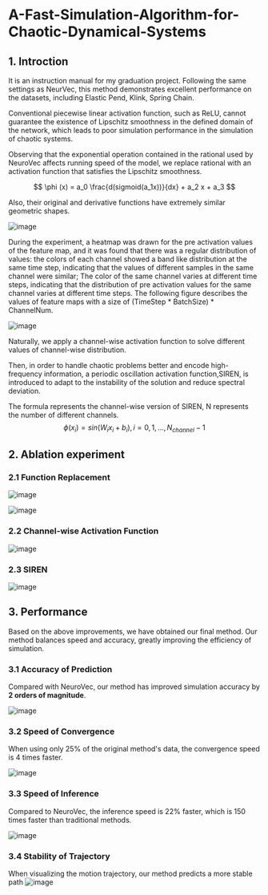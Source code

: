 # A-Fast-Simulation-Algorithm-for-Chaotic-Dynamical-Systems
## 1. Introction
It is an instruction manual for my graduation project. Following the same settings as NeurVec, this method demonstrates excellent performance on the datasets, including Elastic Pend, Klink, Spring Chain.

Conventional piecewise linear activation function, such as ReLU, cannot guarantee the existence of Lipschitz smoothness in the defined domain of the network, which leads to poor simulation performance in the simulation of chaotic systems. 

Observing that the exponential operation contained in the rational used by NeuroVec affects running speed of the model, we replace rational with an activation function that satisfies the Lipschitz smoothness.

$$ \phi (x) = a_0 \frac{d(sigmoid(a_1x))}{dx} + a_2 x + a_3 $$

Also, their original and derivative functions have extremely similar geometric shapes.

![image](https://github.com/small-whirlwind/A-Fast-Simulation-Algorithm-for-Chaotic-Dynamical-Systems/assets/59130750/1e022a5b-070d-4de2-a80f-c6f10a71ca5e)

During the experiment, a heatmap was drawn for the pre activation values of the feature map, and it was found that there was a regular distribution of values: the colors of each channel showed a band like distribution at the same time step, indicating that the values of different samples in the same channel were similar; The color of the same channel varies at different time steps, indicating that the distribution of pre activation values for the same channel varies at different time steps. The following figure describes the values of feature maps with a size of (TimeStep * BatchSize) * ChannelNum.

![image](https://github.com/small-whirlwind/A-Fast-Simulation-Algorithm-for-Chaotic-Dynamical-Systems/assets/59130750/e0e7004b-ef45-4217-b979-f4e4265337c7)

Naturally, we apply a channel-wise activation function to solve different values of channel-wise distribution.

Then, in order to handle chaotic problems better and encode high-frequency information, a periodic oscillation activation function,SIREN, is introduced to adapt to the instability of the solution and reduce spectral deviation.

The formula represents the channel-wise version of SIREN, N represents the number of different channels.
$$\phi (x_i) = sin(W_i x_i + b_i), i=0,1,...,N_{channel} -1$$

## 2. Ablation experiment
### 2.1 Function Replacement
![image](https://github.com/small-whirlwind/A-Fast-Simulation-Algorithm-for-Chaotic-Dynamical-Systems/assets/59130750/9abfae5e-8867-4318-86eb-592f0b71fff5)

![image](https://github.com/small-whirlwind/A-Fast-Simulation-Algorithm-for-Chaotic-Dynamical-Systems/assets/59130750/63f07b26-4c37-434a-b80a-18cc8c9e44fd)

### 2.2 Channel-wise Activation Function
![image](https://github.com/small-whirlwind/A-Fast-Simulation-Algorithm-for-Chaotic-Dynamical-Systems/assets/59130750/b1b1a2b5-4de7-443c-bbeb-d584bc9420c7)

### 2.3 SIREN
![image](https://github.com/small-whirlwind/A-Fast-Simulation-Algorithm-for-Chaotic-Dynamical-Systems/assets/59130750/f1fb292a-6757-4a01-9496-ae7e56229e0e)


## 3. Performance

Based on the above improvements, we have obtained our final method. Our method balances speed and accuracy, greatly improving the efficiency of simulation.

### 3.1 Accuracy of Prediction
Compared with NeuroVec, our method has improved simulation accuracy by **2 orders of magnitude**. 

![image](https://github.com/small-whirlwind/A-Fast-Simulation-Algorithm-for-Chaotic-Dynamical-Systems/assets/59130750/9f7a5ca3-4d1c-4497-94a3-d8b4bb4a1234)

### 3.2 Speed of Convergence

When using only 25% of the original method's data, the convergence speed is 4 times faster.

![image](https://github.com/small-whirlwind/A-Fast-Simulation-Algorithm-for-Chaotic-Dynamical-Systems/assets/59130750/85f88839-61f2-41ca-9e3a-2096602571a5)

### 3.3 Speed of Inference

Compared to NeuroVec, the inference speed is 22% faster, which is 150 times faster than traditional methods.

![image](https://github.com/small-whirlwind/A-Fast-Simulation-Algorithm-for-Chaotic-Dynamical-Systems/assets/59130750/a3a96d3a-98b7-422e-84b7-28177a496ad2)

### 3.4 Stability of Trajectory

When visualizing the motion trajectory, our method predicts a more stable path
![image](https://github.com/small-whirlwind/A-Fast-Simulation-Algorithm-for-Chaotic-Dynamical-Systems/assets/59130750/9abad1ca-3c0b-40db-a514-d3119e1bbe29)



